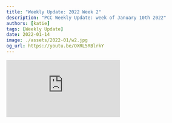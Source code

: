 ```yaml
---
title: "Weekly Update: 2022 Week 2"
description: "PCC Weekly Update: week of January 10th 2022"
authors: [katie]
tags: [Weekly Update]
date: 2022-01-14
image: ./assets/2022-01/w2.jpg
og_url: https://youtu.be/OXRL5RBlrkY
---
```


<iframe src="https://www.youtube.com/embed/OXRL5RBlrkY" title="YouTube video player" frameborder="0" allow="accelerometer; autoplay; clipboard-write; encrypted-media; gyroscope; picture-in-picture" allowFullScreen></iframe>

<!--truncate-->
